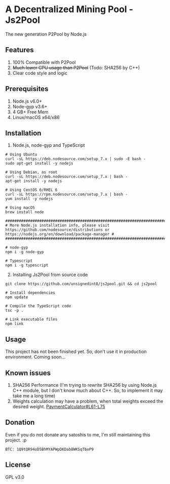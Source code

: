 # A Decentralized Mining Pool - Js2Pool

The new generation P2Pool by Node.js

## Features
1. 100% Compatible with P2Pool
2. ~~Much lower CPU usage than P2Pool~~ (Todo: SHA256 by C++)
3. Clear code style and logic

## Prerequisites
1. Node.js v6.0+
2. Node-gyp v3.6+
3. 4 GB+ Free Mem
4. Linux/macOS x64/x86

## Installation
1. Node.js, node-gyp and TypeScript

```
# Using Ubuntu
curl -sL https://deb.nodesource.com/setup_7.x | sudo -E bash -
sudo apt-get install -y nodejs

# Using Debian, as root
curl -sL https://deb.nodesource.com/setup_7.x | bash -
apt-get install -y nodejs

# Using CentOS 6/RHEL 6
curl -sL https://rpm.nodesource.com/setup_7.x | bash -
yum install -y nodejs

# Using macOS
brew install node

##############################################################################################################################################
# More Node.js installation info, please visit https://github.com/nodesource/distributions or https://nodejs.org/en/download/package-manager #
##############################################################################################################################################

# node-gyp
npm i -g node-gyp

# Typescript
npm i -g typescript

```
2. Installing Js2Pool from source code
```
git clone https://github.com/unsignedint8/js2pool.git && cd js2pool

# Install dependencies
npm update

# Compile the TypeScript code
tsc -p .

# Link executable files
npm link
```

## Usage

This project has not been finished yet. So, don't use it in production environment. Coming soon...

## Known issues

1. SHA256 Performance (I'm trying to rewrite SHA256 by using Node.js C++ module, but I don't know much about C++. So, to implement it may take me a long time)
2. Weights calculation may have a problem, when total weights exceed the desired weight. [PaymentCalculator#L61-L75](https://github.com/UnsignedInt8/js2pool/blob/master/p2pool/chain/PaymentCalculator.ts#L61-L75)

## Donation

Even if you do not donate any satoshis to me, I'm still maintaining this project. :p

```
BTC: 1Q9tQR94oD5BhMYAPWpDKDab8WKSqTbxP9
```


## License
GPL v3.0
